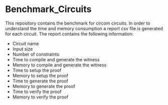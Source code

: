 # Benchmark_Circuits

This repository contains the benchmark for circom circuits. In order to understand the time and memory consumption a report csv file is generated for each circuit. The report contains the following information:

- Circuit name
- Input size
- Number of constraints
- Time to compile and generate the witness
- Memory to compile and generate the witness
- Time to setup the proof
- Memory to setup the proof
- Time to generate the proof
- Memory to generate the proof
- Time to verify the proof
- Memory to verify the proof